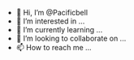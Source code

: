 - 👋 Hi, I’m @Pacificbell
- 👀 I’m interested in ...
- 🌱 I’m currently learning ...
- 💞️ I’m looking to collaborate on ...
- 📫 How to reach me ...

<!---
Pacificbell/Pacificbell is a ✨ special ✨ repository because its `README.md` (this file) appears on your GitHub profile.
You can click the Preview link to take a look at your changes.
--->
